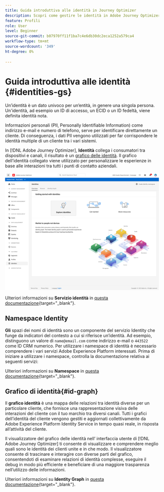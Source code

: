```yaml
---
title: Guida introduttiva alle identità in Journey Optimizer
description: Scopri come gestire le identità in Adobe Journey Optimizer
feature: Profili
role: User
level: Beginner
source-git-commit: b07970ff11f1ba7c4e6db30dc2eca1252a579ca4
workflow-type: tm+mt
source-wordcount: '349'
ht-degree: 0%

---
```


# Guida introduttiva alle identità {#identities-gs}

Un’identità è un dato univoco per un’entità, in genere una singola persona. Un&#39;identità, ad esempio un ID di accesso, un ECID o un ID fedeltà, viene definita identità nota.

Informazioni personali (PII, Personally Identifiable Information) come indirizzo e-mail e numero di telefono, serve per identificare direttamente un cliente. Di conseguenza, i dati PII vengono utilizzati per far corrispondere le identità multiple di un cliente tra i vari sistemi.

In [!DNL Adobe Journey Optimizer], **Identità** collega i consumatori tra dispositivi e canali, il risultato è un [grafico delle identità](#id-graph). Il grafico dell’identità collegato viene utilizzato per personalizzare le esperienze in base alle interazioni tra tutti i punti di contatto aziendali.

![](assets/identities-home.png)

Ulteriori informazioni su **Servizio identità** in [questa documentazione](https://experienceleague.adobe.com/docs/experience-platform/identity/home.html){target=&quot;_blank&quot;}.

## Namespace Identity

**Gli** spazi dei nomi di identità sono un componente del servizio Identity che funge da indicatori del contesto a cui si riferisce un’identità. Ad esempio, distinguono un valore di `name@email.com` come indirizzo e-mail o `443522` come ID CRM numerico. Per utilizzare i namespace di identità è necessario comprendere i vari servizi Adobe Experience Platform interessati. Prima di iniziare a utilizzare i namespace, controlla la documentazione relativa ai seguenti servizi:

Ulteriori informazioni su **Namespace** in [questa documentazione](https://experienceleague.adobe.com/docs/experience-platform/identity/namespaces.html){target=&quot;_blank&quot;}.

## Grafico di identità{#id-graph}

Il **grafico identità** è una mappa delle relazioni tra identità diverse per un particolare cliente, che fornisce una rappresentazione visiva delle interazioni del cliente con il tuo marchio tra diversi canali. Tutti i grafici dell’identità del cliente vengono gestiti e aggiornati collettivamente da Adobe Experience Platform Identity Service in tempo quasi reale, in risposta all’attività del cliente.

Il visualizzatore del grafico delle identità nell’ interfaccia utente di [!DNL Adobe Journey Optimizer] ti consente di visualizzare e comprendere meglio quali sono le identità dei clienti unite e in che modo. Il visualizzatore consente di trascinare e interagire con diverse parti del grafico, consentendoti di esaminare relazioni di identità complesse, eseguire il debug in modo più efficiente e beneficiare di una maggiore trasparenza nell’utilizzo delle informazioni.

Ulteriori informazioni su **Identity Graph** in [questa documentazione](https://experienceleague.adobe.com/docs/experience-platform/identity/ui/identity-graph-viewer.html){target=&quot;_blank&quot;}.

